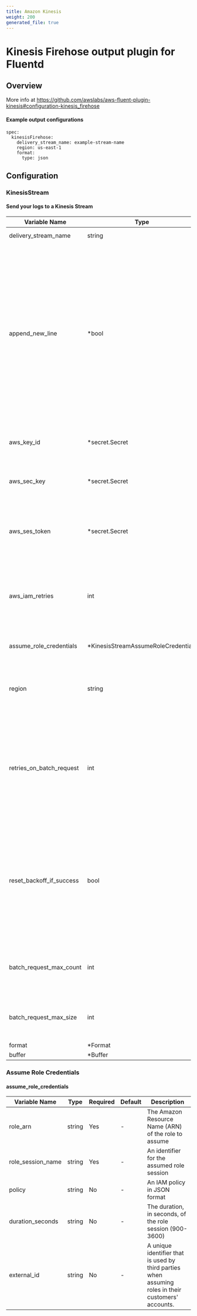 ```yaml
---
title: Amazon Kinesis
weight: 200
generated_file: true
---
```


# Kinesis Firehose output plugin for Fluentd
## Overview
  More info at https://github.com/awslabs/aws-fluent-plugin-kinesis#configuration-kinesis_firehose

 #### Example output configurations
 ```
 spec:
   kinesisFirehose:
     delivery_stream_name: example-stream-name
     region: us-east-1
     format:
       type: json
 ```

## Configuration
### KinesisStream
#### Send your logs to a Kinesis Stream

| Variable Name | Type | Required | Default | Description |
|---|---|---|---|---|
| delivery_stream_name | string | Yes | - | Name of the delivery stream to put data.<br> |
| append_new_line | *bool | No | - | If it is enabled, the plugin adds new line character (\n) to each serialized record.<br>Before appending \n, plugin calls chomp and removes separator from the end of each record as chomp_record is true. Therefore, you don't need to enable chomp_record option when you use kinesis_firehose output with default configuration (append_new_line is true). If you want to set append_new_line false, you can choose chomp_record false (default) or true (compatible format with plugin v2). (Default:true)<br> |
| aws_key_id | *secret.Secret | No | - | AWS access key id. This parameter is required when your agent is not running on EC2 instance with an IAM Role.<br> |
| aws_sec_key | *secret.Secret | No | - | AWS secret key. This parameter is required when your agent is not running on EC2 instance with an IAM Role.<br> |
| aws_ses_token | *secret.Secret | No | - | AWS session token. This parameter is optional, but can be provided if using MFA or temporary credentials when your agent is not running on EC2 instance with an IAM Role.<br> |
| aws_iam_retries | int | No | - | The number of attempts to make (with exponential backoff) when loading instance profile credentials from the EC2 metadata service using an IAM role. Defaults to 5 retries.<br> |
| assume_role_credentials | *KinesisStreamAssumeRoleCredentials | No | - | Typically, you can use AssumeRole for cross-account access or federation.<br> |
| region | string | No | - | AWS region of your stream. It should be in form like us-east-1, us-west-2. Default nil, which means try to find from environment variable AWS_REGION.<br> |
| retries_on_batch_request | int | No | - | The plugin will put multiple records to Amazon Kinesis Data Streams in batches using PutRecords. A set of records in a batch may fail for reasons documented in the Kinesis Service API Reference for PutRecords. Failed records will be retried retries_on_batch_request times<br> |
| reset_backoff_if_success | bool | No | - | Boolean, default true. If enabled, when after retrying, the next retrying checks the number of succeeded records on the former batch request and reset exponential backoff if there is any success. Because batch request could be composed by requests across shards, simple exponential backoff for the batch request wouldn't work some cases.<br> |
| batch_request_max_count | int | No | - | Integer, default 500. The number of max count of making batch request from record chunk. It can't exceed the default value because it's API limit.<br> |
| batch_request_max_size | int | No | - | Integer. The number of max size of making batch request from record chunk. It can't exceed the default value because it's API limit.<br> |
| format | *Format | No | - | [Format](../format/)<br> |
| buffer | *Buffer | No | - | [Buffer](../buffer/)<br> |
### Assume Role Credentials
#### assume_role_credentials

| Variable Name | Type | Required | Default | Description |
|---|---|---|---|---|
| role_arn | string | Yes | - | The Amazon Resource Name (ARN) of the role to assume<br> |
| role_session_name | string | Yes | - | An identifier for the assumed role session<br> |
| policy | string | No | - | An IAM policy in JSON format<br> |
| duration_seconds | string | No | - | The duration, in seconds, of the role session (900-3600)<br> |
| external_id | string | No | - | A unique identifier that is used by third parties when assuming roles in their customers' accounts.<br> |
